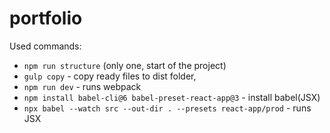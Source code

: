 # portfolio

Used commands:
- `npm run structure` (only one, start of the project)
- `gulp copy` - copy ready files to dist folder,
- `npm run dev` - runs webpack
- `npm install babel-cli@6 babel-preset-react-app@3` - install babel(JSX)
- `npx babel --watch src --out-dir . --presets react-app/prod` - runs JSX